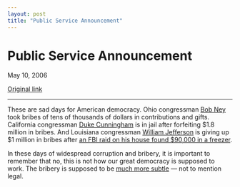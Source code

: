 ```yaml
---
layout: post
title: "Public Service Announcement"
---
```

Public Service Announcement
===========================

May 10, 2006

[Original link](http://www.aaronsw.com/weblog/legalbribes)

* * * * *

These are sad days for American democracy. Ohio congressman [Bob
Ney](http://en.wikipedia.org/wiki/Bob_Ney#Controversies) took bribes of
tens of thousands of dollars in contributions and gifts. California
congressman [Duke
Cunningham](http://en.wikipedia.org/wiki/Duke_Cunningham#Plea_agreement)
is in jail after forfeiting \$1.8 million in bribes. And Louisiana
congressman [William
Jefferson](http://en.wikipedia.org/wiki/Bill_Jefferson) is giving up \$1
million in bribes after [an FBI raid on his house found \$90,000 in a
freezer](http://harpers.org/sb-williamjefferson-21-9384239.html).

In these days of widespread corruption and bribery, it is important to
remember that no, this is not how our great democracy is supposed to
work. The bribery is supposed to be [much more
subtle](http://www.aaronsw.com/weblog/001458) — not to mention legal.
